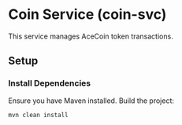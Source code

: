 # Coin Service (coin-svc)

This service manages AceCoin token transactions.

## Setup

### Install Dependencies

Ensure you have Maven installed. Build the project:

```bash
mvn clean install